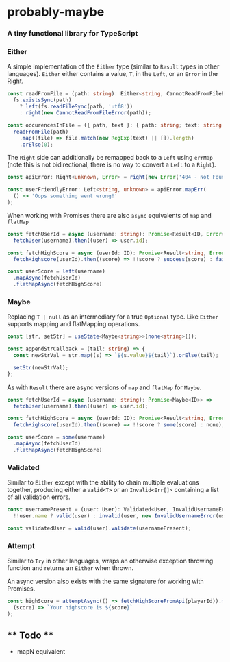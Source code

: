 # probably-maybe

### A tiny functional library for TypeScript

### Either

A simple implementation of the `Either` type (similar to `Result` types in other languages).
`Either` either contains a value, `T`, in the `Left`, or an `Error` in the Right.

```typescript
const readFromFile = (path: string): Either<string, CannotReadFromFileError> =>
  fs.existsSync(path)
    ? left(fs.readFileSync(path, 'utf8'))
    : right(new CannotReadFromFileError(path));

const occurencesInFile = ({ path, text }: { path: string; text: string }): number =>
  readFromFile(path)
    .map((file) => file.match(new RegExp(text) || []).length)
    .orElse(0);
```

The `Right` side can additionally be remapped back to a `Left` using `errMap` (note this is not bidirectional, there is
no way to convert a `Left` to a `Right`).

```typescript
const apiError: Right<unknown, Error> = right(new Error('404 - Not Found'));

const userFriendlyError: Left<string, unknown> = apiError.mapErr(
  () => 'Oops something went wrong!'
);
```

When working with Promises there are also `async` equivalents of `map` and `flatMap`

```typescript
const fetchUserId = async (username: string): Promise<Result<ID, Error>> =>
  fetchUser(username).then((user) => user.id);

const fetchHighScore = async (userId: ID): Promise<Result<string, Error>> =>
  fetchHighscore(userId).then((score) => !!score ? success(score) : failure(new Error('Failed to fetch highscore')));

const userScore = left(username)
  .mapAsync(fetchUserId)
  .flatMapAsync(fetchHighScore)

```

### Maybe

Replacing `T | null` as an intermediary for a true `Optional` type. Like `Either` supports mapping and flatMapping
operations.

```typescript
const [str, setStr] = useState<Maybe<string>>(none<string>());

const appendStrCallback = (tail: string) => {
  const newStrVal = str.map((s) => `${s.value}${tail}`).orElse(tail);

  setStr(newStrVal);
};
```

As with `Result` there are async versions of `map` and `flatMap` for `Maybe`.

```typescript
const fetchUserId = async (username: string): Promise<Maybe<ID>> =>
  fetchUser(username).then((user) => user.id);

const fetchHighScore = async (userId: ID): Promise<Result<string, Error>> =>
  fetchHighscore(userId).then((score) => !!score ? some(score) : none);

const userScore = some(username)
  .mapAsync(fetchUserId)
  .flatMapAsync(fetchHighScore)
```

### Validated

Similar to `Either` except with the ability to chain multiple evaluations together, producing either a `Valid<T>` or
an `Invalid<Err[]>` containing a list of all validation errors.

```typescript
const usernamePresent = (user: User): Validated<User, InvalidUsernameError> =>
  !!user.name ? valid(user) : invalid(user, new InvalidUsernameError(user));

const validatedUser = valid(user).validate(usernamePresent);
```

### Attempt

Similar to `Try` in other languages, wraps an otherwise exception throwing function and returns an `Either` when thrown.

An async version also exists with the same signature for working with Promises.

```typescript
const highScore = attemptAsync(() => fetchHighScoreFromApi(playerId)).map(
  (score) => `Your highscore is ${score}`
);
```

## ** Todo **

- mapN equivalent
